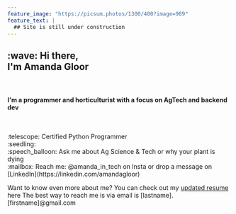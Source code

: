 ```yaml
---
feature_image: "https://picsum.photos/1300/400?image=989"
feature_text: |
  ## Site is still under construction 
---
```


<h2> :wave: Hi there, <br>   
I'm Amanda Gloor </h2>
<br>
<h4> I'm a programmer and horticulturist with a focus on AgTech and backend dev </h4>
<br>
<p>
:telescope: Certified Python Programmer <br>
:seedling:  <br> 
:speech_balloon: Ask me about Ag Science & Tech or why your plant is dying <br>
:mailbox: Reach me: @amanda_in_tech on Insta or drop a message on [LinkedIn](https://linkedin.com/amandagloor)
</p>

Want to know even more about me?
You can check out my [updated resume](resume.md) here
The best way to reach me is via email is [lastname].[firstname]@gmail.com
